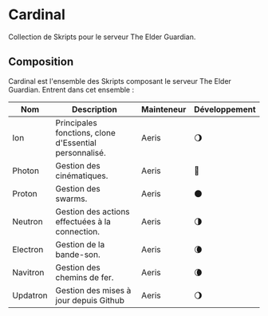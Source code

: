 # Cardinal
Collection de Skripts pour le serveur The Elder Guardian.

## Composition
Cardinal est l'ensemble des Skripts composant le serveur The Elder Guardian. Entrent dans cet ensemble :

| Nom      	| Description                                                                                	| Mainteneur 	| Développement 	|
|----------	|--------------------------------------------------------------------------------------------	|------------	|---------------	|
| Ion      	| Principales fonctions, clone d'Essential personnalisé.                                     	| Aeris      	| 🌖             	|
| Photon   	| Gestion des cinématiques.                                                                  	| Aeris      	| 🌝             	|
| Proton   	| Gestion des swarms.                                                                        	| Aeris      	| 🌑             	|
| Neutron  	| Gestion des actions effectuées à la connection. 	                                          | Aeris      	| 🌗             	|
| Electron 	| Gestion de la bande-son.                         	                                          | Aeris      	| 🌘             	|
| Navitron 	| Gestion des chemins de fer.                     	                                          | Aeris      	| 🌘             	|
| Updatron 	| Gestion des mises à jour depuis Github                     	                                  | Aeris      	| 🌖             	|
